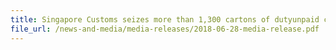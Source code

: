 ```yaml
---
title: Singapore Customs seizes more than 1,300 cartons of dutyunpaid cigarettes and arrests five men in two operations
file_url: /news-and-media/media-releases/2018-06-28-media-release.pdf
---
```

